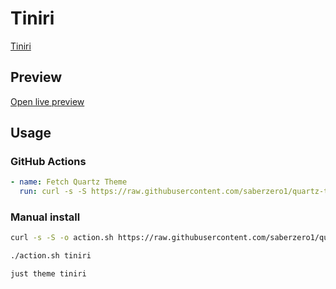 # Tiniri

[Tiniri](https://tiniri.vlad.studio)

## Preview

[Open live preview](https://quartz-themes.github.io/tiniri/)

## Usage

### GitHub Actions

```yaml
- name: Fetch Quartz Theme
  run: curl -s -S https://raw.githubusercontent.com/saberzero1/quartz-themes/master/action.sh | bash -s -- tiniri
```

### Manual install

```bash
curl -s -S -o action.sh https://raw.githubusercontent.com/saberzero1/quartz-themes/master/action.sh

./action.sh tiniri
```

```bash
just theme tiniri
```
